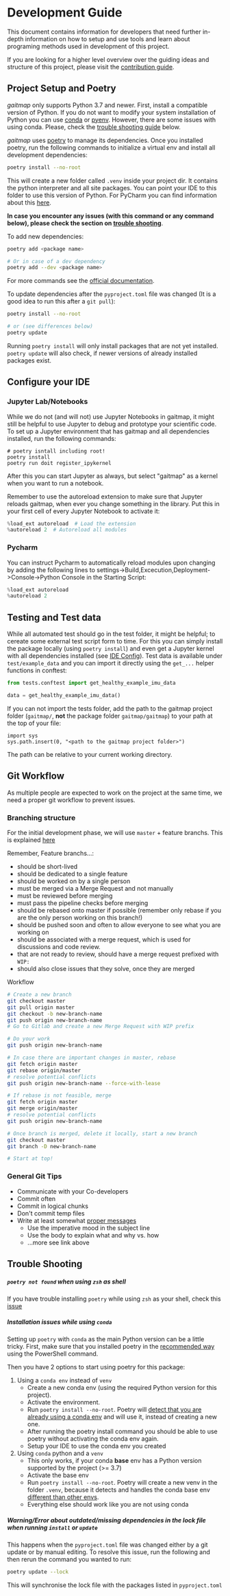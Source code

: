 # Development Guide

This document contains information for developers that need further in-depth information on how to setup and use tools
and learn about programing methods used in development of this project.

If you are looking for a higher level overview over the guiding ideas and structure of this project, please visit the
[contribution guide](Contribution-Guide.md).

## Project Setup and Poetry

*gaitmap* only supports Python 3.7 and newer.
First, install a compatible version of Python.
If you do not want to modify your system installation of Python you can use [conda](https://docs.conda.io/en/latest/)
or [pyenv](https://github.com/pyenv/pyenv).
However, there are some issues with using conda.
Please, check the [trouble shooting guide](#trouble-shooting) below.

*gaitmap* uses [poetry](https://python-poetry.org) to manage its dependencies.
Once you installed poetry, run the following commands to initialize a virtual env and install all development
dependencies:

```bash
poetry install --no-root
```
This will create a new folder called `.venv` inside your project dir.
It contains the python interpreter and all site packages.
You can point your IDE to this folder to use this version of Python.
For PyCharm you can find information about this 
[here](https://www.jetbrains.com/help/pycharm/configuring-python-interpreter.html).

**In case you encounter any issues (with this command or any command below), please check the section on
 [trouble shooting](#trouble-shooting)**.
 
To add new dependencies:

```bash
poetry add <package name>

# Or in case of a dev dependency
poetry add --dev <package name>
```

For more commands see the [official documentation](https://python-poetry.org/docs/cli/).

To update dependencies after the `pyproject.toml` file was changed (It is a good idea to run this after a `git pull`):
```bash
poetry install --no-root

# or (see differences below)
poetry update
```

Running `poetry install` will only install packages that are not yet installed. `poetry update` will also check, if 
newer versions of already installed packages exist.

## Configure your IDE

### Jupyter Lab/Notebooks

While we do not (and will not) use Jupyter Notebooks in gaitmap, it might still be helpful to use Jupyter to debug and
prototype your scientific code.
To set up a Jupyter environment that has gaitmap and all dependencies installed, run the following commands:

```
# poetry isntall including root!
poetry install
poetry run doit register_ipykernel
``` 

After this you can start Jupyter as always, but select "gaitmap" as a kernel when you want to run a notebook.

Remember to use the autoreload extension to make sure that Jupyter reloads gaitmap, when ever you change something in 
the library.
Put this in your first cell of every Jupyter Notebook to activate it:

```python
%load_ext autoreload  # Load the extension
%autoreload 2  # Autoreload all modules
```

### Pycharm

You can instruct Pycharm to automatically reload modules upon changing by adding the following lines to
settings->Build,Excecution,Deployment->Console->Python Console in the Starting Script:
```python
%load_ext autoreload
%autoreload 2
```

## Testing and Test data

While all automated test should go in the test folder, it might be helpful; to cereate some external test script form 
to time.
For this you can simply install the package locally (using `poetry install`) and even get a Jupyter kernel with all
dependencies installed (see [IDE Config](#Configure-your-IDE)).
Test data is available under `test/example_data` and you can import it directly using the `get_...` helper functions in 
conftest:

```python
from tests.conftest import get_healthy_example_imu_data

data = get_healthy_example_imu_data()
```

If you can not import the tests folder, add the path to the gaitmap project folder (`gaitmap/`, **not** the package 
folder `gaitmap/gaitmap`) to your path at the top of your file:

```
import sys
sys.path.insert(0, "<path to the gaitmap project folder>")
```

The path can be relative to your current working directory.

## Git Workflow

As multiple people are expected to work on the project at the same time, we need a proper git workflow to prevent issues.

### Branching structure

For the initial development phase, we will use `master` + feature branchs. This is explained 
[here](https://guides.github.com/introduction/flow/index.html)

Remember, Feature branchs...:

- should be short-lived
- should be dedicated to a single feature
- should be worked on by a single person
- must be merged via a Merge Request and not manually
- must be reviewed before merging
- must pass the pipeline checks before merging
- should be rebased onto master if possible (remember only rebase if you are the only person working on this branch!)
- should be pushed soon and often to allow everyone to see what you are working on
- should be associated with a merge request, which is used for discussions and code review.
- that are not ready to review, should have a merge request prefixed with `WIP: `
- should also close issues that they solve, once they are merged

Workflow

```bash
# Create a new branch
git checkout master
git pull origin master
git checkout -b new-branch-name
git push origin new-branch-name
# Go to Gitlab and create a new Merge Request with WIP prefix

# Do your work
git push origin new-branch-name

# In case there are important changes in master, rebase
git fetch origin master
git rebase origin/master
# resolve potential conflicts
git push origin new-branch-name --force-with-lease

# If rebase is not feasible, merge
git fetch origin master
git merge origin/master
# resolve potential conflicts
git push origin new-branch-name

# Once branch is merged, delete it locally, start a new branch
git checkout master
git branch -D new-branch-name

# Start at top!
```

### General Git Tips

- Communicate with your Co-developers
- Commit often
- Commit in logical chunks
- Don't commit temp files
- Write at least somewhat [proper messages](https://chris.beams.io/posts/git-commit/)
   - Use the imperative mood in the subject line
   - Use the body to explain what and why vs. how
   - ...more see link above

## Trouble Shooting

##### `poetry not found` when using `zsh` as shell

If you have trouble installing `poetry` while using `zsh` as your shell, check this [issue](https://github.com/python-poetry/poetry/issues/507)

##### Installation issues while using `conda`

Setting up `poetry` with `conda` as the main Python version can be a little tricky.
First, make sure that you installed poetry in the [recommended way](https://python-poetry.org/docs/#installation) using 
the PowerShell command.

Then you have 2 options to start using poetry for this package:

1. Using a `conda env` instead of `venv`
    - Create a new conda env (using the required Python version for this project).
    - Activate the environment.
    - Run `poetry install --no-root`. Poetry will 
    [detect that you are already using a conda env](https://github.com/python-poetry/poetry/pull/1432) and will use it, 
    instead of creating a new one.
    - After running the poetry install command you should be able to use poetry without activating the conda env again.
    - Setup your IDE to use the conda env you created
2. Using `conda` python and a `venv`
    - This only works, if your conda **base** env has a Python version supported by the project (>= 3.7)
    - Activate the base env
    - Run `poetry install --no-root`. Poetry will create a new venv in the folder `.venv`, because it detects and
        handles the conda base env 
        [different than other envs](https://github.com/maksbotan/poetry/blob/b1058fc2304ea3e2377af357264abd0e1a791a6a/poetry/utils/env.py#L295).
    - Everything else should work like you are not using conda
    
##### Warning/Error about outdated/missing dependencies in the lock file when running `install` or `update`

This happens when the `pyproject.toml` file was changed either by a git update or by manual editing.
To resolve this issue, run the following and then rerun the command you wanted to run:

```bash
poetry update --lock
``` 

This will synchronise the lock file with the packages listed in `pyproject.toml` 
